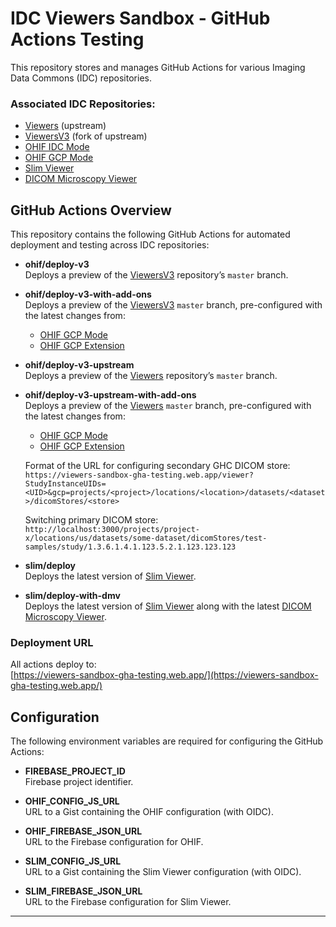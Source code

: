 # IDC Viewers Sandbox - GitHub Actions Testing

This repository stores and manages GitHub Actions for various Imaging Data Commons (IDC) repositories.

### Associated IDC Repositories:

- [Viewers](https://github.com/OHIF/Viewers) (upstream)
- [ViewersV3](https://github.com/ImagingDataCommons/ViewersV3) (fork of upstream)
- [OHIF IDC Mode](https://github.com/ImagingDataCommons/ohif-idc-mode)
- [OHIF GCP Mode](https://github.com/ImagingDataCommons/ohif-gcp-mode)
- [Slim Viewer](https://github.com/ImagingDataCommons/slim)
- [DICOM Microscopy Viewer](https://github.com/ImagingDataCommons/dicom-microscopy-viewer)

## GitHub Actions Overview

This repository contains the following GitHub Actions for automated deployment and testing across IDC repositories:

- **ohif/deploy-v3**  
  Deploys a preview of the [ViewersV3](https://github.com/ImagingDataCommons/ViewersV3) repository’s `master` branch.
- **ohif/deploy-v3-with-add-ons**  
  Deploys a preview of the [ViewersV3](https://github.com/ImagingDataCommons/ViewersV3) `master` branch, pre-configured with the latest changes from:

  - [OHIF GCP Mode](https://github.com/ImagingDataCommons/ohif-gcp-mode)
  - [OHIF GCP Extension](https://github.com/ImagingDataCommons/ohif-gcp-extension)

- **ohif/deploy-v3-upstream**  
  Deploys a preview of the [Viewers](https://github.com/OHIF/Viewers) repository’s `master` branch.

- **ohif/deploy-v3-upstream-with-add-ons**  
  Deploys a preview of the [Viewers](https://github.com/OHIF/Viewers) `master` branch, pre-configured with the latest changes from:

  - [OHIF GCP Mode](https://github.com/ImagingDataCommons/ohif-gcp-mode)
  - [OHIF GCP Extension](https://github.com/ImagingDataCommons/ohif-gcp-extension)
 
  Format of the URL for configuring secondary GHC DICOM store: `https://viewers-sandbox-gha-testing.web.app/viewer?StudyInstanceUIDs=<UID>&gcp=projects/<project>/locations/<location>/datasets/<dataset>/dicomStores/<store>`

  Switching primary DICOM store: `http://localhost:3000/projects/project-x/locations/us/datasets/some-dataset/dicomStores/test-samples/study/1.3.6.1.4.1.123.5.2.1.123.123.123`


- **slim/deploy**  
  Deploys the latest version of [Slim Viewer](https://github.com/ImagingDataCommons/slim).

- **slim/deploy-with-dmv**  
  Deploys the latest version of [Slim Viewer](https://github.com/ImagingDataCommons/slim) along with the latest [DICOM Microscopy Viewer](https://github.com/ImagingDataCommons/dicom-microscopy-viewer).

### Deployment URL

All actions deploy to:  
[https://viewers-sandbox-gha-testing.web.app/](https://viewers-sandbox-gha-testing.web.app/)

## Configuration

The following environment variables are required for configuring the GitHub Actions:

- **FIREBASE_PROJECT_ID**  
  Firebase project identifier.
- **OHIF_CONFIG_JS_URL**  
  URL to a Gist containing the OHIF configuration (with OIDC).

- **OHIF_FIREBASE_JSON_URL**  
  URL to the Firebase configuration for OHIF.

- **SLIM_CONFIG_JS_URL**  
  URL to a Gist containing the Slim Viewer configuration (with OIDC).

- **SLIM_FIREBASE_JSON_URL**  
  URL to the Firebase configuration for Slim Viewer.

---
